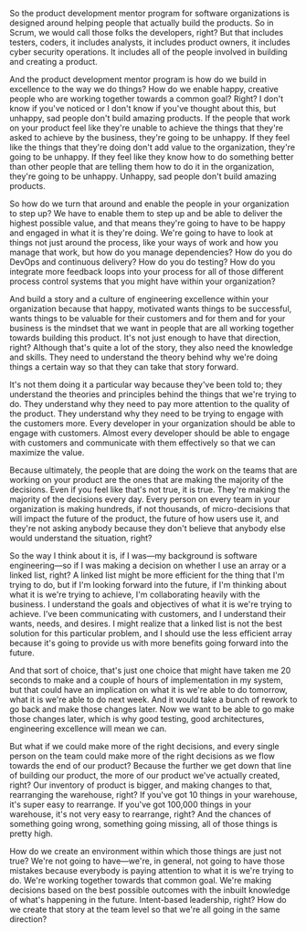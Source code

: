 So the product development mentor program for software organizations is designed around helping people that actually build the products. So in Scrum, we would call those folks the developers, right? But that includes testers, coders, it includes analysts, it includes product owners, it includes cyber security operations. It includes all of the people involved in building and creating a product. 

And the product development mentor program is how do we build in excellence to the way we do things? How do we enable happy, creative people who are working together towards a common goal? Right? I don't know if you've noticed or I don't know if you've thought about this, but unhappy, sad people don't build amazing products. If the people that work on your product feel like they're unable to achieve the things that they're asked to achieve by the business, they're going to be unhappy. If they feel like the things that they're doing don't add value to the organization, they're going to be unhappy. If they feel like they know how to do something better than other people that are telling them how to do it in the organization, they're going to be unhappy. Unhappy, sad people don't build amazing products. 

So how do we turn that around and enable the people in your organization to step up? We have to enable them to step up and be able to deliver the highest possible value, and that means they're going to have to be happy and engaged in what it is they're doing. We're going to have to look at things not just around the process, like your ways of work and how you manage that work, but how do you manage dependencies? How do you do DevOps and continuous delivery? How do you do testing? How do you integrate more feedback loops into your process for all of those different process control systems that you might have within your organization? 

And build a story and a culture of engineering excellence within your organization because that happy, motivated wants things to be successful, wants things to be valuable for their customers and for them and for your business is the mindset that we want in people that are all working together towards building this product. It's not just enough to have that direction, right? Although that's quite a lot of the story, they also need the knowledge and skills. They need to understand the theory behind why we're doing things a certain way so that they can take that story forward. 

It's not them doing it a particular way because they've been told to; they understand the theories and principles behind the things that we're trying to do. They understand why they need to pay more attention to the quality of the product. They understand why they need to be trying to engage with the customers more. Every developer in your organization should be able to engage with customers. Almost every developer should be able to engage with customers and communicate with them effectively so that we can maximize the value. 

Because ultimately, the people that are doing the work on the teams that are working on your product are the ones that are making the majority of the decisions. Even if you feel like that's not true, it is true. They're making the majority of the decisions every day. Every person on every team in your organization is making hundreds, if not thousands, of micro-decisions that will impact the future of the product, the future of how users use it, and they're not asking anybody because they don't believe that anybody else would understand the situation, right? 

So the way I think about it is, if I was—my background is software engineering—so if I was making a decision on whether I use an array or a linked list, right? A linked list might be more efficient for the thing that I'm trying to do, but if I'm looking forward into the future, if I'm thinking about what it is we're trying to achieve, I'm collaborating heavily with the business. I understand the goals and objectives of what it is we're trying to achieve. I've been communicating with customers, and I understand their wants, needs, and desires. I might realize that a linked list is not the best solution for this particular problem, and I should use the less efficient array because it's going to provide us with more benefits going forward into the future. 

And that sort of choice, that's just one choice that might have taken me 20 seconds to make and a couple of hours of implementation in my system, but that could have an implication on what it is we're able to do tomorrow, what it is we're able to do next week. And it would take a bunch of rework to go back and make those changes later. Now we want to be able to go make those changes later, which is why good testing, good architectures, engineering excellence will mean we can. 

But what if we could make more of the right decisions, and every single person on the team could make more of the right decisions as we flow towards the end of our product? Because the further we get down that line of building our product, the more of our product we've actually created, right? Our inventory of product is bigger, and making changes to that, rearranging the warehouse, right? If you've got 10 things in your warehouse, it's super easy to rearrange. If you've got 100,000 things in your warehouse, it's not very easy to rearrange, right? And the chances of something going wrong, something going missing, all of those things is pretty high. 

How do we create an environment within which those things are just not true? We're not going to have—we're, in general, not going to have those mistakes because everybody is paying attention to what it is we're trying to do. We're working together towards that common goal. We're making decisions based on the best possible outcomes with the inbuilt knowledge of what's happening in the future. Intent-based leadership, right? How do we create that story at the team level so that we're all going in the same direction?